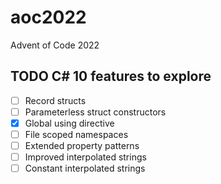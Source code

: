 # aoc2022
Advent of Code 2022

## TODO C# 10 features to explore
* [ ] Record structs
* [ ] Parameterless struct constructors
* [x] Global using directive
* [ ] File scoped namespaces
* [ ] Extended property patterns
* [ ] Improved interpolated strings
* [ ] Constant interpolated strings
